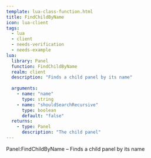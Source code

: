 ```yaml
---
template: lua-class-function.html
title: FindChildByName
icon: lua-client
tags:
  - lua
  - client
  - needs-verification
  - needs-example
lua:
  library: Panel
  function: FindChildByName
  realm: client
  description: "Finds a child panel by its name"
  
  arguments:
    - name: "name"
      type: string
    - name: "shouldSearchRecursive"
      type: boolean
      default: "false"
  returns:
    - type: Panel
      description: "The child panel"
---
```


<div class="lua__search__keywords">
Panel:FindChildByName &#x2013; Finds a child panel by its name
</div>
